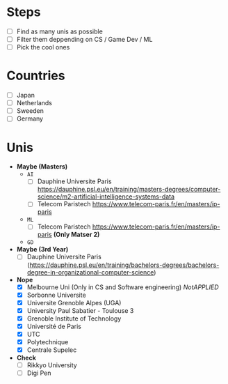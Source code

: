 # Steps
- [ ] Find as many unis as possible
- [ ] Filter them deppending on CS / Game Dev / ML
- [ ] Pick the cool ones

# Countries
- [ ] Japan
- [ ] Netherlands
- [ ] Sweeden
- [ ] Germany

# Unis
- **Maybe (Masters)**
	- `AI`
		- [ ] Dauphine Universite Paris https://dauphine.psl.eu/en/training/masters-degrees/computer-science/m2-artificial-intelligence-systems-data
		- [ ] Telecom Paristech https://www.telecom-paris.fr/en/masters/ip-paris
	- `ML`
		- [ ] Telecom Paristech https://www.telecom-paris.fr/en/masters/ip-paris **(Only Matser 2)**
	- `GD`
- **Maybe (3rd Year)**
	- [ ] Dauphine Universite Paris (https://dauphine.psl.eu/en/training/bachelors-degrees/bachelors-degree-in-organizational-computer-science)
- **Nope**
	- [x] Melbourne Uni (Only in CS and Software engineering) $NotAPPLIED$
	- [x] Sorbonne Universite
	- [x] Universite Grenoble Alpes (UGA)
	- [x] University Paul Sabatier - Toulouse 3
	- [x] Grenoble Institute of Technology
	- [x] Université de Paris
	- [x] UTC
	- [x] Polytechnique
	- [x] Centrale Supelec
- **Check**
	- [ ] Rikkyo University
	- [ ] Digi Pen